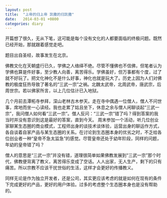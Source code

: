 ```yaml
---
layout: post
title:  "上帝的归上帝 凯撒的归凯撒"
date:   2014-03-01 +0800
categories: diary
---
```

开篇想了很久，无从下笔，这可能是每个没有文化的人都要面临的终极问题。既然已经开始，那就跟着感觉走吧。

题目出自圣经，故事发生在北京。

佛教文化在天朝盛行已久，学佛之人络绎不绝。尽管不懂佛也不信佛，但笔者认为学佛也算是件好事，至少教人向善，离苦得乐。学佛虽好，但万事都有个度，过了就不好玩了。把文化神化不是什么好事，神化也就是玩大了。历史上因为人们对佛教的极度狂热导致了著名的“三武一宗”之祸。北魏太武帝，北周武帝，唐武宗，后周世宗。若以佛家所言，以上几位估计已入地狱。

几个月前去潭柘寺参拜，深山老林古木参天。走在寺中偶遇一位僧人，僧人不问世事，席地而坐一心读经。我也走累了姑且坐下，休息之余与僧人闲聊谈起“三武一宗”，我问僧人如何看“三武一宗”。僧人反问：“三武一宗”错了吗？得到答案的我当时并没有意识到这是最好的答案，直到今天。
周末参加一个活动，听几位创业家聊某生态圈的商业模式，工程师出身的谈技术谈体验，运营出身的聊运作方式，各自谈着自家产品与某生态圈的关系。在讨论到生态圈本身的优劣之时，不乏给各位创业者一种“皇帝不急太监急”的感觉。尽管皇帝还处于幼年阶段，同样的问题，年幼的皇帝错了吗？

僧人的意思是“三武一宗”并没有错，道理很简单如果佛教发展到“三武一宗”那个时代，佛教便背离了教义，离苦得乐变成了空话。人人出家，无人生产，剩下的只有痛苦。所以宗教不应该干扰世俗的生活，这样才会更好的传播教义。

同样无论是作为独立开发者，还是公司，其实更应该考虑的就是如何在现有的条件下完成更好的产品，更好的用户体验。过多的考虑整个生态圈本身也是没有帮助的。